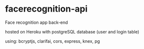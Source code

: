 # facerecognition-api
Face recognition app back-end

hosted on Heroku
with postgreSQL database (user and login table)

using: bcryptjs, clarifai, cors, express, knex, pg
